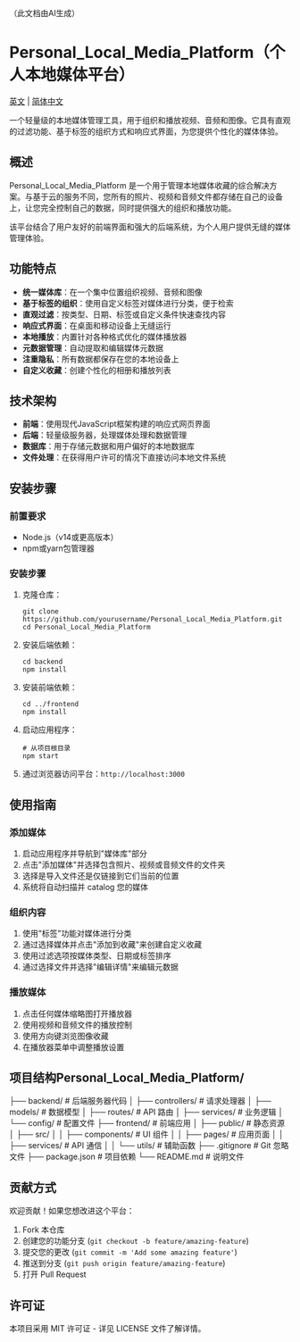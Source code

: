 （此文档由AI生成）
# Personal_Local_Media_Platform（个人本地媒体平台）

[英文](README.md) | [简体中文](README_zh-CN.md)

一个轻量级的本地媒体管理工具，用于组织和播放视频、音频和图像。它具有直观的过滤功能、基于标签的组织方式和响应式界面，为您提供个性化的媒体体验。

## 概述

Personal_Local_Media_Platform 是一个用于管理本地媒体收藏的综合解决方案。与基于云的服务不同，您所有的照片、视频和音频文件都存储在自己的设备上，让您完全控制自己的数据，同时提供强大的组织和播放功能。

该平台结合了用户友好的前端界面和强大的后端系统，为个人用户提供无缝的媒体管理体验。

## 功能特点

- **统一媒体库**：在一个集中位置组织视频、音频和图像
- **基于标签的组织**：使用自定义标签对媒体进行分类，便于检索
- **直观过滤**：按类型、日期、标签或自定义条件快速查找内容
- **响应式界面**：在桌面和移动设备上无缝运行
- **本地播放**：内置针对各种格式优化的媒体播放器
- **元数据管理**：自动提取和编辑媒体元数据
- **注重隐私**：所有数据都保存在您的本地设备上
- **自定义收藏**：创建个性化的相册和播放列表

## 技术架构

- **前端**：使用现代JavaScript框架构建的响应式网页界面
- **后端**：轻量级服务器，处理媒体处理和数据管理
- **数据库**：用于存储元数据和用户偏好的本地数据库
- **文件处理**：在获得用户许可的情况下直接访问本地文件系统

## 安装步骤

### 前置要求
- Node.js（v14或更高版本）
- npm或yarn包管理器

### 安装步骤
1. 克隆仓库：
   ```
   git clone https://github.com/yourusername/Personal_Local_Media_Platform.git
   cd Personal_Local_Media_Platform
   ```

2. 安装后端依赖：
   ```
   cd backend
   npm install
   ```

3. 安装前端依赖：
   ```
   cd ../frontend
   npm install
   ```

4. 启动应用程序：
   ```
   # 从项目根目录
   npm start
   ```

5. 通过浏览器访问平台：`http://localhost:3000`

## 使用指南

### 添加媒体
1. 启动应用程序并导航到"媒体库"部分
2. 点击"添加媒体"并选择包含照片、视频或音频文件的文件夹
3. 选择是导入文件还是仅链接到它们当前的位置
4. 系统将自动扫描并 catalog 您的媒体

### 组织内容
1. 使用"标签"功能对媒体进行分类
2. 通过选择媒体并点击"添加到收藏"来创建自定义收藏
3. 使用过滤选项按媒体类型、日期或标签排序
4. 通过选择文件并选择"编辑详情"来编辑元数据

### 播放媒体
1. 点击任何媒体缩略图打开播放器
2. 使用视频和音频文件的播放控制
3. 使用方向键浏览图像收藏
4. 在播放器菜单中调整播放设置

## 项目结构Personal_Local_Media_Platform/
├── backend/              # 后端服务器代码
│   ├── controllers/      # 请求处理器
│   ├── models/           # 数据模型
│   ├── routes/           # API 路由
│   ├── services/         # 业务逻辑
│   └── config/           # 配置文件
├── frontend/             # 前端应用
│   ├── public/           # 静态资源
│   ├── src/
│   │   ├── components/   # UI 组件
│   │   ├── pages/        # 应用页面
│   │   ├── services/     # API 通信
│   │   └── utils/        # 辅助函数
├── .gitignore            # Git 忽略文件
├── package.json          # 项目依赖
└── README.md             # 说明文件
## 贡献方式

欢迎贡献！如果您想改进这个平台：

1. Fork 本仓库
2. 创建您的功能分支 (`git checkout -b feature/amazing-feature`)
3. 提交您的更改 (`git commit -m 'Add some amazing feature'`)
4. 推送到分支 (`git push origin feature/amazing-feature`)
5. 打开 Pull Request

## 许可证

本项目采用 MIT 许可证 - 详见 LICENSE 文件了解详情。
